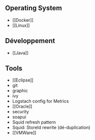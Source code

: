## Operating System
 * [[Docker]]
 * [[Linux]]

## Développement
 * [[Java]]

## Tools
 * [[Eclipse]]
 * git
 * graphic
 * ivy
 * Logstach config for Metrics
 * [[Oracle]]
 * security
 * soapui
 * Squid refresh pattern
 * Squid: StoreId rewrite (dé-duplication)
 * [[VMWare]]
